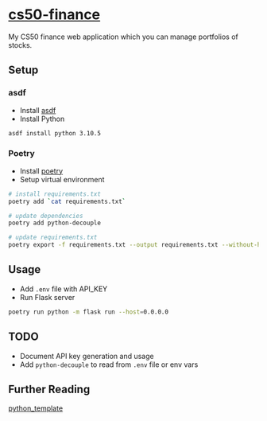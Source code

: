 # [cs50-finance](https://cs50finance.mothercodesbest.dev)
My CS50 finance web application which you can manage portfolios of stocks.
 
## Setup
### asdf
* Install [asdf](https://asdf-vm.com/guide/getting-started.html#_2-download-asdf)
* Install Python
```bash
asdf install python 3.10.5
```

### Poetry
* Install [poetry](https://python-poetry.org/docs/)
* Setup virtual environment
```bash
# install requirements.txt
poetry add `cat requirements.txt`

# update dependencies
poetry add python-decouple

# update requirements.txt
poetry export -f requirements.txt --output requirements.txt --without-hashes
```

## Usage
* Add `.env` file with API_KEY
* Run Flask server
```bash
poetry run python -m flask run --host=0.0.0.0
```

## TODO
* Document API key generation and usage
* Add `python-decouple` to read from `.env` file or env vars

## Further Reading
[python_template](https://github.com/pythoninthegrass/python_template)
